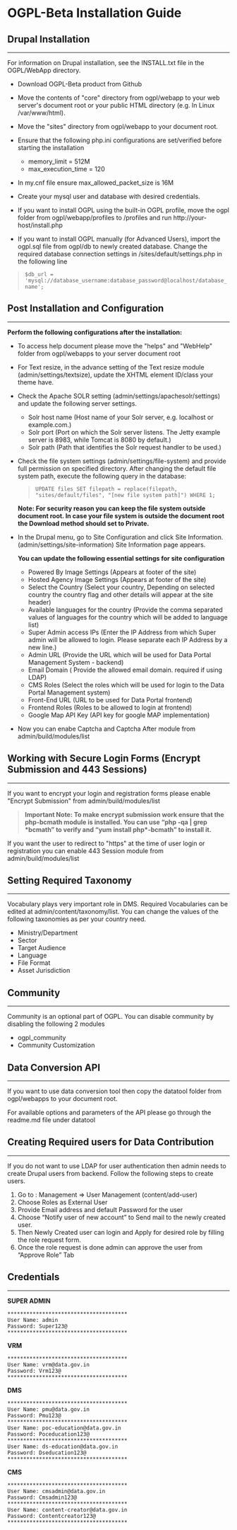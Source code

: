 # OGPL-Beta Installation Guide #



## Drupal Installation ##

----------

For information on Drupal installation, see the INSTALL.txt file in the OGPL/WebApp directory.

- Download OGPL-Beta product from Github
- Move the contents of "core" directory from ogpl/webapp to your web  server's document root or your public HTML directory (e.g. In Linux /var/www/html).
- Move the "sites" directory from ogpl/webapp to your document root.
- Ensure that the following php.ini configurations are set/verified before starting the installation
	- memory_limit = 512M
	- max_execution_time = 120
- In my.cnf file ensure max_allowed_packet_size is 16M
- Create your mysql user and database with desired credentials.
- If you want to install OGPL using the built-in OGPL profile, move the ogpl folder from ogpl/webapp/profiles to /profiles and run http://your-host/install.php

- If you want to install OGPL manually (for Advanced Users), import the ogpl.sql file from ogpl/db to newly created database. Change the required database connection settings in /sites/default/settings.php in the following line
>	`$db_url = 'mysql://database_username:database_password@localhost/database_name';`


## Post Installation and Configuration ##

----------

**Perform the following configurations after the installation:**

- To access help document please move the "helps" and "WebHelp" folder from ogpl/webapps to your server document root
- For Text resize, in the advance setting of the Text resize module (admin/settings/textsize), update the XHTML element ID/class your theme have.
- Check the Apache SOLR setting (admin/settings/apachesolr/settings) and update the following server settings. 
	- Solr host name (Host name of your Solr server, e.g. localhost or example.com.)
	- Solr port (Port on which the Solr server listens. The Jetty example server is 8983, while Tomcat is 8080 by default.)
	- Solr path (Path that identifies the Solr request handler to be used.)
	
- Check the file system settings (admin/settings/file-system) and provide full permission on specified directory. After changing the default file system path, execute the following query in the database:

	> `UPDATE files SET filepath = replace(filepath, "sites/default/files", "[new file system path]") WHERE 1;`
	
	**Note: For security reason you can keep the file system outside document root. In case your file system is outside the document root the Download method should set to Private.**

- In the Drupal menu, go to Site Configuration and click Site Information. (admin/settings/site-information) Site Information page appears.

	**You can update the following essential settings for site configuration**
	- Powered By Image Settings (Appears at footer of the site)
	- Hosted Agency Image Settings (Appears at footer of the site)
	- Select the Country (Select your country, Depending on selected country the country flag and other details will appear at the site header)
	- Available languages for the country (Provide the comma separated values of languages for the country which will be added to language list)
	- Super Admin access IPs (Enter the IP Address from which Super admin will be allowed to login. Please separate each IP Address by a new line.)
	- Admin URL (Provide the URL which will be used for Data Portal Management System - backend)
	- Email Domain ( Provide the allowed email domain. required if using LDAP)
	- CMS Roles (Select the roles which will be used for login to the Data Portal Management system)
	- Front-End URL (URL to be used for Data Portal frontend)
	- Frontend Roles (Roles to be allowed to login at frontend)
	- Google Map API Key (API key for google MAP implementation)  
- Now you can enabe Captcha and Captcha After module from admin/build/modules/list

## Working with Secure Login Forms (Encrypt Submission and 443 Sessions) ##

----------
If you want to encrypt your login and registration forms please enable "Encrypt Submission" from admin/build/modules/list

> **Important Note: To make encrypt submission work ensure that the php-bcmath module is installed. You can use “php -qa | grep \*bcmath” to verify and “yum install php\*-bcmath” to install it.**

If you want the user to redirect to "https" at the time of user login or registration you can enable 443 Session module from admin/build/modules/list


## Setting Required Taxonomy ##

----------

Vocabulary plays very important role in DMS. Required Vocabularies can be edited at admin/content/taxonomy/list. You can change the values of the following taxonomies as per your country need.

- Ministry/Department
- Sector
- Target Audience
- Language
- File Format
- Asset Jurisdiction

## Community ##

----------

Community is an optional part of OGPL. You can disable community by disabling the following 2 modules

- ogpl_community
- Community Customization

## Data Conversion API ##

----------

If you want to use data conversion tool then copy the datatool folder from ogpl/webapps to your document root.

For available options and parameters of the API please go through the readme.md file under datatool

## Creating Required users for Data Contribution ##

----------

If you do not want to use LDAP for user authentication then admin needs to create Drupal users from backend. Follow the following steps to create users.

1.	Go to : Management  => User Management (content/add-user) 
2.	Choose Roles as External User
3.	Provide Email address and default Password for the user
4.	Choose “Notify user of new account” to Send mail to the newly created user.
5.	Then Newly Created user can login and Apply for desired role by filling the role request form.
6.	Once the role request is done admin can approve the user from “Approve Role” Tab 

## Credentials ##

----------

**SUPER ADMIN**

	**************************************
	User Name: admin
	Password: Super123@
	**************************************

**VRM**

	**************************************
	User Name: vrm@data.gov.in
	Password: Vrm123@
	**************************************
**DMS**

	**************************************
	User Name: pmu@data.gov.in
	Password: Pmu123@
	**************************************
	User Name: poc-education@data.gov.in
	Password: Poceducation123@
	**************************************
	User Name: ds-education@data.gov.in
	Password: Dseducation123@
	**************************************
**CMS**

	**************************************
	User Name: cmsadmin@data.gov.in
	Password: Cmsadmin123@
	**************************************
	User Name: content-creator@data.gov.in
	Password: Contentcreator123@
	**************************************





